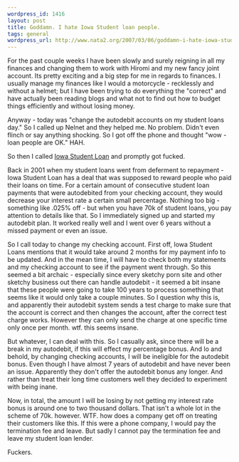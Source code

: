 ```yaml
--- 
wordpress_id: 1416
layout: post
title: Goddamn. I hate Iowa Student loan people.
tags: general
wordpress_url: http://www.nata2.org/2007/03/06/goddamn-i-hate-iowa-student-loan-people/
---
```

For the past couple weeks I have been slowly and surely reigning in all my finances and changing them to work with Hiromi and my new fancy joint account. Its pretty exciting and a big step for me in regards to finances. I usually manage my finances like I would a motorcycle - recklessly and without a helmet; but I have been trying to do everything the "correct"  and have actually been reading blogs and what not to find out how to budget things efficiently and without losing money.

Anyway - today was "change the autodebit accounts on my student loans day."  So I called up Nelnet and they helped me. No problem. Didn't even flinch or say anything shocking. So I got off the phone and thought "wow - loan people are OK." HAH.

So then I called <a href="http://www.studentloan.org/">Iowa Student Loan</a> and promptly got fucked.

Back in 2001 when my student loans went from deferment to repayment - Iowa Student Loan has a deal that was supposed to reward people who paid their loans on time. For a certain amount of consecutive student loan payments that were autodebited from your checking account, they would decrease your interest rate a certain small percentage. Nothing too big - something like .025% off - but when you have 70k of student loans, you pay attention to details like that. So I immediately signed up and started my autodebit plan. It worked really well and I went over 6 years without a missed payment or even an issue.

So I call today to change my checking account. First off, Iowa Student Loans mentions that it would take around 2 months for my payment info to be updated. And in the mean time, I will have to check both my statements and my checking account to see if the payment went through. So this seemed a bit archaic - especially since every sketchy porn site and other sketchy business out there can handle autodebit - it seemed a bit insane that these people were going to take 100 years to process something that seems like it would only take a couple minutes. So I question why this is, and apparently their autodebit system sends a test charge to make sure that the account is correct and then changes the account, after the correct test charge works. However they can only send the charge at one specific time only once per month. wtf. this seems insane.

But whatever, I can deal with this. So I casually ask, since there will be a break in my autodebit, if this will effect my percentage bonus. And lo and behold, by changing checking accounts, I will be ineligible for the autodebit bonus. Even though I have almost 7 years of autodebit and have never been an issue. Apparently they don't offer the autodebit bonus any longer. And rather than treat their long time customers well they decided to experiment with being inane.

Now, in total, the amount I will be losing by not getting my interest rate bonus is around one to two thousand dollars. That isn't a whole lot in the scheme of 70k. however. WTF. how does a company get off on treating their customers like this. If this were a phone company, I would pay the termination fee and leave. But sadly I cannot pay the termination fee and leave my student loan lender.

Fuckers.
